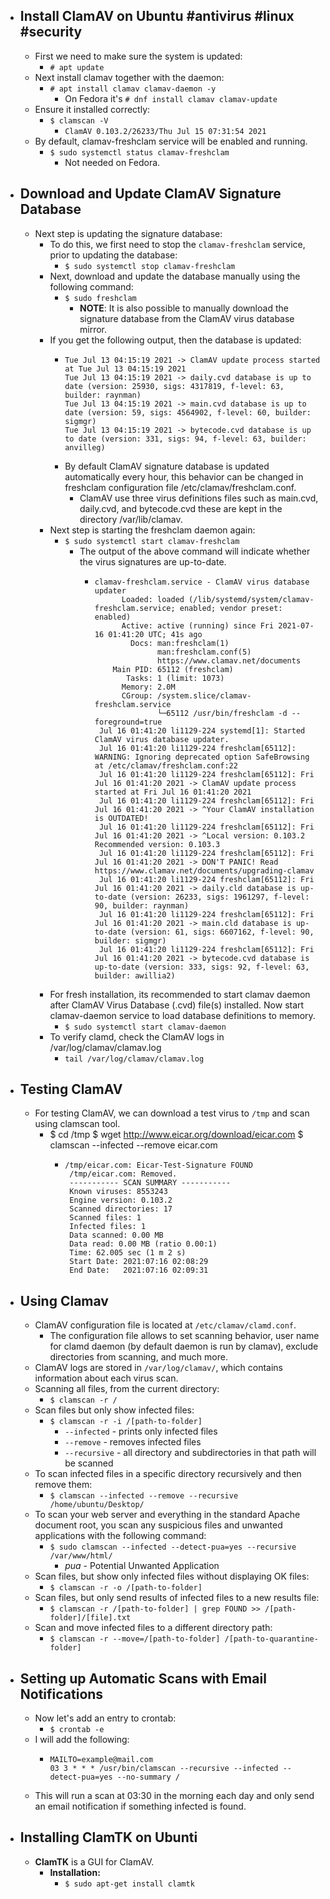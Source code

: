 - ## Install ClamAV on Ubuntu #antivirus #linux #security
	- First we need to make sure the system is updated:
		- `# apt update`
	- Next install clamav together with the daemon:
		- `# apt install clamav clamav-daemon -y`
			- On Fedora it's `# dnf install clamav clamav-update`
	- Ensure it installed correctly:
		- `$ clamscan -V`
			- `ClamAV 0.103.2/26233/Thu Jul 15 07:31:54 2021`
	- By default, clamav-freshclam service will be enabled and running.
		- `$ sudo systemctl status clamav-freshclam`
			- Not needed on Fedora.
- ## Download and Update ClamAV Signature Database
	- Next step is updating the signature database:
		- To do this, we first need to stop the `clamav-freshclam` service, prior to updating the database:
			- `$ sudo systemctl stop clamav-freshclam`
		- Next, download and update the database manually using the following command:
			- `$ sudo freshclam`
				- **NOTE**: It is also possible to manually download the signature database from the ClamAV virus database mirror.
		- If you get the following output, then the database is updated:
			- ```
			  Tue Jul 13 04:15:19 2021 -> ClamAV update process started at Tue Jul 13 04:15:19 2021 
			  Tue Jul 13 04:15:19 2021 -> daily.cvd database is up to date (version: 25930, sigs: 4317819, f-level: 63, builder: raynman) 
			  Tue Jul 13 04:15:19 2021 -> main.cvd database is up to date (version: 59, sigs: 4564902, f-level: 60, builder: sigmgr) 
			  Tue Jul 13 04:15:19 2021 -> bytecode.cvd database is up to date (version: 331, sigs: 94, f-level: 63, builder: anvilleg)
			  ```
			- By default ClamAV signature database is updated automatically every hour, this behavior can be changed in freshclam configuration file /etc/clamav/freshclam.conf.
				- ClamAV use three virus definitions files such as main.cvd, daily.cvd, and bytecode.cvd these are kept in the directory /var/lib/clamav.
		- Next step is starting the freshclam daemon again:
			- `$ sudo systemctl start clamav-freshclam`
				- The output of the above command will indicate whether the virus signatures are up-to-date.
					- ```
					  clamav-freshclam.service - ClamAV virus database updater
					        Loaded: loaded (/lib/systemd/system/clamav-freshclam.service; enabled; vendor preset: enabled)
					        Active: active (running) since Fri 2021-07-16 01:41:20 UTC; 41s ago
					          Docs: man:freshclam(1)
					                man:freshclam.conf(5)
					                https://www.clamav.net/documents
					      Main PID: 65112 (freshclam)
					         Tasks: 1 (limit: 1073)
					        Memory: 2.0M
					        CGroup: /system.slice/clamav-freshclam.service
					                └─65112 /usr/bin/freshclam -d --foreground=true
					   Jul 16 01:41:20 li1129-224 systemd[1]: Started ClamAV virus database updater.
					   Jul 16 01:41:20 li1129-224 freshclam[65112]: WARNING: Ignoring deprecated option SafeBrowsing at /etc/clamav/freshclam.conf:22
					   Jul 16 01:41:20 li1129-224 freshclam[65112]: Fri Jul 16 01:41:20 2021 -> ClamAV update process started at Fri Jul 16 01:41:20 2021
					   Jul 16 01:41:20 li1129-224 freshclam[65112]: Fri Jul 16 01:41:20 2021 -> ^Your ClamAV installation is OUTDATED!
					   Jul 16 01:41:20 li1129-224 freshclam[65112]: Fri Jul 16 01:41:20 2021 -> ^Local version: 0.103.2 Recommended version: 0.103.3
					   Jul 16 01:41:20 li1129-224 freshclam[65112]: Fri Jul 16 01:41:20 2021 -> DON'T PANIC! Read https://www.clamav.net/documents/upgrading-clamav
					   Jul 16 01:41:20 li1129-224 freshclam[65112]: Fri Jul 16 01:41:20 2021 -> daily.cld database is up-to-date (version: 26233, sigs: 1961297, f-level: 90, builder: raynman)
					   Jul 16 01:41:20 li1129-224 freshclam[65112]: Fri Jul 16 01:41:20 2021 -> main.cld database is up-to-date (version: 61, sigs: 6607162, f-level: 90, builder: sigmgr)
					   Jul 16 01:41:20 li1129-224 freshclam[65112]: Fri Jul 16 01:41:20 2021 -> bytecode.cvd database is up-to-date (version: 333, sigs: 92, f-level: 63, builder: awillia2)
					  ```
		- For fresh installation, its recommended to start clamav daemon after ClamAV Virus Database (.cvd) file(s) installed. Now start clamav-daemon service to load database definitions to memory.
			- `$ sudo systemctl start clamav-daemon`
		- To verify clamd, check the ClamAV logs in /var/log/clamav/clamav.log
			- `tail /var/log/clamav/clamav.log`
- ## Testing ClamAV
	- For testing ClamAV, we can download a test virus to `/tmp` and scan using clamscan tool.
		- $ cd /tmp
		  $ wget http://www.eicar.org/download/eicar.com
		  $ clamscan --infected --remove eicar.com
			- ```
			  /tmp/eicar.com: Eicar-Test-Signature FOUND
			   /tmp/eicar.com: Removed.
			   ----------- SCAN SUMMARY -----------
			   Known viruses: 8553243
			   Engine version: 0.103.2
			   Scanned directories: 17
			   Scanned files: 1
			   Infected files: 1
			   Data scanned: 0.00 MB
			   Data read: 0.00 MB (ratio 0.00:1)
			   Time: 62.005 sec (1 m 2 s)
			   Start Date: 2021:07:16 02:08:29
			   End Date:   2021:07:16 02:09:31
			  ```
- ## Using Clamav
	- ClamAV configuration file is located at `/etc/clamav/clamd.conf`.
		- The configuration file allows to set scanning behavior, user name for clamd daemon (by default daemon is run by clamav), exclude directories from scanning, and much more.
	- ClamAV logs are stored in `/var/log/clamav/`, which contains information about each virus scan.
	- Scanning all files, from the current directory:
		- `$ clamscan -r /`
	- Scan files but only show infected files:
		- `$ clamscan -r -i /[path-to-folder]`
			- `--infected` - prints only infected files
			- `--remove` - removes infected files
			- `--recursive` - all directory and subdirectories in that path will be scanned
	- To scan infected files in a specific directory recursively and then remove them:
		- `$ clamscan --infected --remove --recursive /home/ubuntu/Desktop/`
	- To scan your web server and everything in the standard Apache document root, you scan any suspicious files and unwanted applications with the following command:
		- `$ sudo clamscan --infected --detect-pua=yes --recursive /var/www/html/`
			- _pua_ - Potential Unwanted Application
	- Scan files, but show only infected files without displaying OK files:
		- `$ clamscan -r -o /[path-to-folder]`
	- Scan files, but only send results of infected files to a new results file:
		- `$ clamscan -r /[path-to-folder] | grep FOUND >> /[path-folder]/[file].txt`
	- Scan and move infected files to a different directory path:
		- `$ clamscan -r --move=/[path-to-folder] /[path-to-quarantine-folder]`
- ## Setting up Automatic Scans with Email Notifications
	- Now let's add an entry to crontab:
		- `$ crontab -e`
	- I will add the following:
		- ```
		  MAILTO=example@mail.com
		  03 3 * * * /usr/bin/clamscan --recursive --infected --detect-pua=yes --no-summary /
		  ```
	- This will run a scan at 03:30 in the morning each day and only send an email notification if something infected is found.
- ## Installing ClamTK on Ubunti
	- **ClamTK** is a GUI for ClamAV.
		- **Installation:**
			- `$ sudo apt-get install clamtk`
